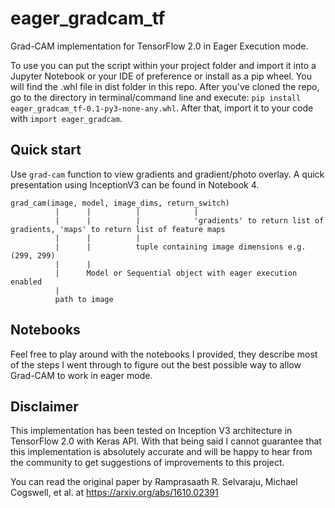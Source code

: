 # eager_gradcam_tf
Grad-CAM implementation for TensorFlow 2.0 in Eager Execution mode.

To use you can put the script within your project folder and import it into a Jupyter Notebook or your IDE of preference or install as a pip wheel. You will find the .whl file in dist folder in this repo. After you've cloned the repo, go to the directory in terminal/command line and execute: `pip install eager_gradcam_tf-0.1-py3-none-any.whl`. After that, import it to your code with `import eager_gradcam`.

## Quick start
Use `grad-cam` function to view gradients and gradient/photo overlay. A quick presentation using InceptionV3 can be found in Notebook 4.

```
grad_cam(image, model, image_dims, return_switch)
          |      |          |            |
          |      |          |            'gradients' to return list of gradients, 'maps' to return list of feature maps
          |      |          |
          |      |          tuple containing image dimensions e.g. (299, 299)
          |      |
          |      Model or Sequential object with eager execution enabled
          |
          path to image
```

## Notebooks
Feel free to play around with the notebooks I provided, they describe most of the steps I went through to figure out the best possible way to allow Grad-CAM to work in eager mode.

## Disclaimer

This implementation has been tested on Inception V3 architecture in TensorFlow 2.0 with Keras API.
With that being said I cannot guarantee that this implementation is absolutely accurate and will be happy to hear from the community to get suggestions of improvements to this project.

You can read the original paper by Ramprasaath R. Selvaraju, Michael Cogswell, et al. at https://arxiv.org/abs/1610.02391
